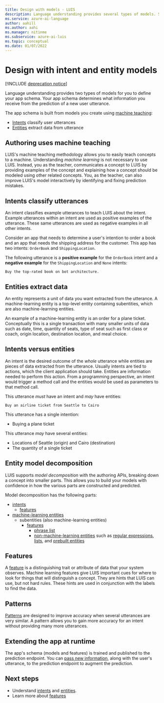 ```yaml
---
title: Design with models - LUIS
description: Language understanding provides several types of models. Some models can be used in more than one way.
ms.service: azure-ai-language
author: aahill
ms.author: aahi
ms.manager: nitinme
ms.subservice: azure-ai-luis
ms.topic: conceptual
ms.date: 01/07/2022
---
```


# Design with intent and entity models

[!INCLUDE [deprecation notice](./includes/deprecation-notice.md)]


Language understanding provides two types of models for you to define your app schema. Your app schema determines what information you receive from the prediction of a new user utterance.

The app schema is built from models you create using [machine teaching](#authoring-uses-machine-teaching):
* [Intents](#intents-classify-utterances) classify user utterances
* [Entities](#entities-extract-data) extract data from utterance

## Authoring uses machine teaching

LUIS's machine teaching methodology allows you to easily teach concepts to a machine. Understanding _machine learning_ is not necessary to use LUIS. Instead, you as the teacher, communicates a concept to LUIS by providing examples of the concept and explaining how a concept should be modeled using other related concepts. You, as the teacher, can also improve LUIS's model interactively by identifying and fixing prediction mistakes.

<a name="v3-authoring-model-decomposition"></a>

## Intents classify utterances

An intent classifies example utterances to teach LUIS about the intent. Example utterances within an intent are used as positive examples of the utterance. These same utterances are used as negative examples in all other intents.

Consider an app that needs to determine a user's intention to order a book and an app that needs the shipping address for the customer. This app has two intents: `OrderBook` and `ShippingLocation`.

The following utterance is a **positive example** for the `OrderBook` intent and a **negative example** for the `ShippingLocation` and `None` intents:

`Buy the top-rated book on bot architecture.`

## Entities extract data

An entity represents a unit of data you want extracted from the utterance. A machine-learning entity is a top-level entity containing subentities, which are also machine-learning entities.

An example of a machine-learning entity is an order for a plane ticket. Conceptually this is a single transaction with many smaller units of data such as date, time, quantity of seats, type of seat such as first class or coach, origin location, destination location, and meal choice.

## Intents versus entities

An intent is the desired outcome of the _whole_ utterance while entities are pieces of data extracted from the utterance. Usually intents are tied to actions, which the client application should take. Entities are information needed to perform this action. From a programming perspective, an intent would trigger a method call and the entities would be used as parameters to that method call.

This utterance _must_ have an intent and _may_ have entities:

`Buy an airline ticket from Seattle to Cairo`

This utterance has a single intention:

* Buying a plane ticket

This utterance _may_ have several entities:

* Locations of Seattle (origin) and Cairo (destination)
* The quantity of a single ticket

## Entity model decomposition

LUIS supports _model decomposition_ with the authoring APIs, breaking down a concept into smaller parts. This allows you to build your models with confidence in how the various parts are constructed and predicted.

Model decomposition has the following parts:

* [intents](#intents-classify-utterances)
    * [features](#features)
* [machine-learning entities](reference-entity-machine-learned-entity.md)
    * subentities (also machine-learning entities)
        * [features](#features)
            * [phrase list](concepts/patterns-features.md)
            * [non-machine-learning entities](concepts/patterns-features.md) such as [regular expressions](reference-entity-regular-expression.md), [lists](reference-entity-list.md), and [prebuilt entities](luis-reference-prebuilt-entities.md)

<a name="entities-extract-data"></a>
<a name="machine-learned-entities"></a>

## Features

A [feature](concepts/patterns-features.md) is a distinguishing trait or attribute of data that your system observes. Machine learning features give LUIS important cues for where to look for things that will distinguish a concept. They are hints that LUIS can use, but not hard rules. These hints are used in conjunction with the labels to find the data.

## Patterns

[Patterns](concepts/patterns-features.md) are designed to improve accuracy when several utterances are very similar. A pattern allows you to gain more accuracy for an intent without providing many more utterances.

## Extending the app at runtime

The app's schema (models and features) is trained and published to the prediction endpoint. You can [pass new information](schema-change-prediction-runtime.md), along with the user's utterance, to the prediction endpoint to augment the prediction.

## Next steps

* Understand [intents](concepts/patterns-features.md) and [entities](concepts/entities.md).
* Learn more about [features](concepts/patterns-features.md)
